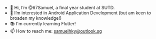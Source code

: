- 👋 Hi, I’m @67Samuel, a final year student at SUTD.
- 👀 I’m interested in Android Application Development (but am keen to broaden my knowledge!)
- 📚 I'm currently learning Flutter!
- 📫 How to reach me: samuelhky@outlook.sg

<!---
67Samuel/67Samuel is a ✨ special ✨ repository because its `README.md` (this file) appears on your GitHub profile.
You can click the Preview link to take a look at your changes.
--->
